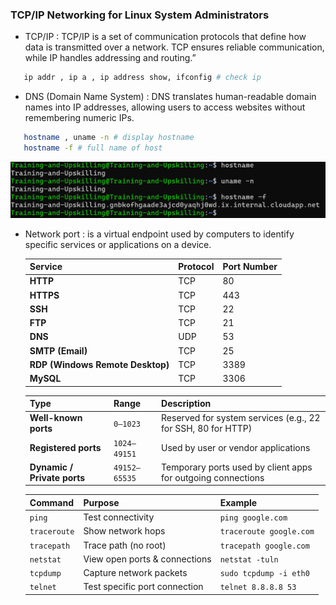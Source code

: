 ### TCP/IP Networking for Linux System Administrators



- TCP/IP : TCP/IP is a set of communication protocols that define how data is transmitted over a network. TCP ensures reliable communication, while IP handles addressing and routing.”


```bash
   ip addr , ip a , ip address show, ifconfig # check ip 
```

- DNS (Domain Name System) : DNS translates human-readable domain names into IP addresses, allowing users to access websites without remembering numeric IPs.

```bash
   hostname , uname -n # display hostname
   hostname -f # full name of host

```

![alt text](image.png)


- Network port :  is a virtual endpoint used by computers to identify specific services or applications on a device.

    | Service                          | Protocol | Port Number |
    | -------------------------------- | -------- | ----------- |
    | **HTTP**                         | TCP      | 80          |
    | **HTTPS**                        | TCP      | 443         |
    | **SSH**                          | TCP      | 22          |
    | **FTP**                          | TCP      | 21          |
    | **DNS**                          | UDP      | 53          |
    | **SMTP (Email)**                 | TCP      | 25          |
    | **RDP (Windows Remote Desktop)** | TCP      | 3389        |
    | **MySQL**                        | TCP      | 3306        |


    | Type                        | Range         | Description                                                  |
    | --------------------------- | ------------- | ------------------------------------------------------------ |
    | **Well-known ports**        | `0–1023`      | Reserved for system services (e.g., 22 for SSH, 80 for HTTP) |
    | **Registered ports**        | `1024–49151`  | Used by user or vendor applications                          |
    | **Dynamic / Private ports** | `49152–65535` | Temporary ports used by client apps for outgoing connections |




    | Command      | Purpose                       | Example                 |
    | ------------ | ----------------------------- | ----------------------- |
    | `ping`       | Test connectivity             | `ping google.com`       |
    | `traceroute` | Show network hops             | `traceroute google.com` |
    | `tracepath`  | Trace path (no root)          | `tracepath google.com`  |
    | `netstat`    | View open ports & connections | `netstat -tuln`         |
    | `tcpdump`    | Capture network packets       | `sudo tcpdump -i eth0`  |
    | `telnet`     | Test specific port connection | `telnet 8.8.8.8 53`     |
